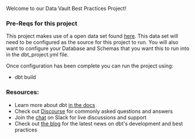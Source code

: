 Welcome to our Data Vault Best Practices Project!

### Pre-Reqs for this project

This project makes use of a open data set found [here](https://relational.fit.cvut.cz/dataset/ClassicModels). This data set will need to be configured as the source for this project to run. You will also want to configure your Database and Schemas that you want this to run into in the dbt_project.yml file.

Once configuration has been complete you can run the project using:
- dbt build


### Resources:
- Learn more about dbt [in the docs](https://docs.getdbt.com/docs/introduction)
- Check out [Discourse](https://discourse.getdbt.com/) for commonly asked questions and answers
- Join the [chat](https://community.getdbt.com/) on Slack for live discussions and support
- Check out [the blog](https://blog.getdbt.com/) for the latest news on dbt's development and best practices
